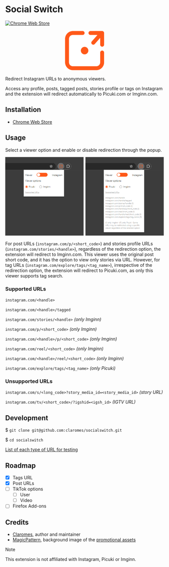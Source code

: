# Social Switch

[![Chrome Web Store](https://img.shields.io/chrome-web-store/v/elmbjjhgiifenlhffpjcjfkjmilbbfki)](https://chrome.google.com/webstore/detail/picuki-switch/elmbjjhgiifenlhffpjcjfkjmilbbfki)

<p align="center">
    <img src="icons/icon128.png">
</p>

Redirect Instagram URLs to anonymous viewers.

Access any profile, posts, tagged posts, stories profile or tags on Instagram and the extension will redirect automatically to Picuki.com or Imginn.com.

## Installation

- [Chrome Web Store](https://chrome.google.com/webstore/detail/picuki-switch/elmbjjhgiifenlhffpjcjfkjmilbbfki)

## Usage

Select a viewer option and enable or disable redirection through the popup.

<p align="center">
    <img src="assets\popup.png">
</p>

For post URLs (`instagram.com/p/<short_code>`) and stories profile URLs (`instagram.com/stories/<handle>`), regardless of the redirection option, the extension will redirect to Imginn.com. This viewer uses the original post short code, and it has the option to view only stories via URL. However, for tag URLs (`instagram.com/explore/tags/<tag_name>`), irrespective of the redirection option, the extension will redirect to Picuki.com, as only this viewer supports tag search.

### Supported URLs

`instagram.com/<handle>`

`instagram.com/<handle>/tagged`

`instagram.com/stories/<handle>` *(only Imginn)*

`instagram.com/p/<short_code>` *(only Imginn)*

`instagram.com/<handle>/p/<short_code>` *(only Imginn)*

`instagram.com/reel/<short_code>` *(only Imginn)*

`instagram.com/<handle>/reel/<short_code>` *(only Imginn)*

`instagram.com/explore/tags/<tag_name>` *(only Picuki)*

### Unsupported URLs

`instagram.com/s/<long_code>?story_media_id=<story_media_id>` *(story URL)*

`instagram.com/tv/<short_code>/?igshid=<igsh_id>` *(IGTV URL)*

## Development

$ `git clone git@github.com:claromes/socialswitch.git`

$ `cd socialswitch`

[List of each type of URL for testing](urls.md)

## Roadmap

- [x] Tags URL
- [x] Post URLs
- [ ] TikTok options
  - [ ] User
  - [ ] Video
- [ ] Firefox Add-ons

## Credits

- [Claromes](https://claromes.com), author and maintainer
- [MagicPattern](https://unsplash.com/@magicpattern), background image of the [promotional assets](assets)

> [!NOTE]
> This extension is not affiliated with Instagram, Picuki or Imginn.
